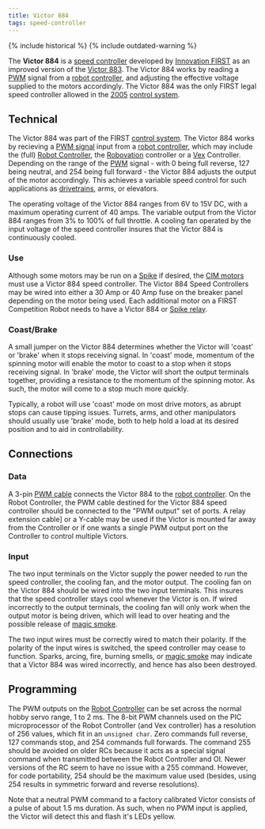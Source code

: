 ```yaml
---
title: Victor 884
tags: speed-controller
---
```


{% include historical %}
{% include outdated-warning %}

The **Victor 884** is a [speed controller](speed-controller) developed by [Innovation FIRST](innovationfirst) as an improved version of the [Victor
883](victor-883). The Victor 884 works by reading a
[PWM](pwm) signal from a [robot
controller](robot-controller), and adjusting
the effective voltage supplied to the motors accordingly. The Victor 884 was
the only FIRST legal speed controller allowed in the
[2005](triple-play) [control
system](control-system).


## Technical

The Victor 884 was part of the FIRST [control system](control-system).
The Victor 884 works by recieving a [PWM
signal](pwm-signal) input from a [robot
controller](robot-controller), which may
include the (full) [Robot Controller](robot-controller), the [Robovation](robovation)
controller or a [Vex](vex) Controller. Depending on the
range of the [PWM](pwm) signal - with 0 being full reverse,
127 being neutral, and 254 being full forward - the Victor 884 adjusts the
output of the motor accordingly. This achieves a variable speed control for
such applications as [drivetrains](drive-trains),
arms, or elevators.

The operating voltage of the Victor 884 ranges from 6V to 15V DC, with a
maximum operating current of 40 amps. The variable output from the Victor 884
ranges from 3% to 100% of full throttle. A cooling fan operated by the input
voltage of the speed controller insures that the Victor 884 is continuously
cooled.


### Use

Although some motors may be run on a [Spike](spike-relay) if desired, the [CIM
motors](cim-motor) must use a Victor 884 speed controller. The Victor 884 Speed
Controllers may be wired into either a 30 Amp or 40 Amp fuse on the breaker
panel depending on the motor being used. Each additional motor on a FIRST
Competition Robot needs to have a Victor 884 or [Spike relay](spike-relay).


### Coast/Brake

A small jumper on the Victor 884 determines whether the Victor will 'coast' or
'brake' when it stops receiving signal. In 'coast' mode, momentum of the
spinning motor will enable the motor to coast to a stop when it stops
receiving signal. In 'brake' mode, the Victor will short the output terminals
together, providing a resistance to the momentum of the spinning motor. As
such, the motor will come to a stop much more quickly.

Typically, a robot will use 'coast' mode on most drive motors, as abrupt stops
can cause tipping issues. Turrets, arms, and other manipulators should usually
use 'brake' mode, both to help hold a load at its desired position and to aid
in controllability.


## Connections


### Data

A 3-pin [PWM cable](pwm_cable) connects the Victor 884 to the [robot
controller](robot-controller). On the Robot Controller, the PWM cable destined
for the Victor 884 speed controller should be connected to the "PWM output" set
of ports. A relay extension cable] or a Y-cable may be used if the Victor is
mounted far away from the Controller or if one wants a single PWM output port on
the Controller to control multiple Victors.


### Input

The two input terminals on the Victor supply the
power needed to run the speed controller, the cooling fan, and the motor
output. The cooling fan on the Victor 884 should be wired into the two input
terminals. This insures that the speed controller stays cool whenever the
Victor is on. If wired incorrectly to the output terminals, the cooling fan
will only work when the output motor is being driven, which will lead to over
heating and the possible release of [magic smoke](magic-smoke).

The two input wires must be correctly wired to match their polarity. If the
polarity of the input wires is switched, the speed controller may cease to
function. Sparks, arcing, fire, burning smells, or [magic smoke](magic-smoke)
may indicate that a Victor 884 was wired incorrectly, and hence has also been
destroyed.


## Programming

The PWM outputs on
the [Robot Controller](robot-controller) can be
set across the normal hobby servo range, 1 to 2 ms. The 8-bit PWM channels
used on the PIC microprocessor of the Robot Controller (and Vex controller)
has a resolution of 256 values, which fit in an `unsigned char`. Zero commands
full reverse, 127 commands stop, and 254 commands full forwards. The command
255 should be avoided on older RCs because it acts as a special signal command
when transmitted between the Robot Controller and OI. Newer versions of the RC
seem to have no issue with a 255 command. However, for code portability, 254
should be the maximum value used (besides, using 254 results in symmetric
forward and reverse resolutions).

Note that a neutral PWM command to a factory calibrated Victor consists of a
pulse of about 1.5 ms duration. As such, when no PWM input is applied, the
Victor will detect this and flash it's LEDs yellow.

